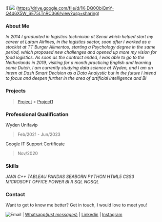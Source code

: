[]("https://docs.github.com/categories/github-pages-basics/) ![]<img src="https://img.icons8.com/material-rounded/50/000000/linkedin--v2.png"/> 
(https://drive.google.com/file/d/1K-DQ0ObiQmY-Q4d6X5W_SE75LTnRC366/view?usp=sharing)

### About Me

_In 2014 I graduated in logistics technician at Senai which helped start my career at Latam Airlines, in the logistics sector, soon after I worked as a stockist at TT Burger Alimentos, starting a Psychology degree in the same period, which proposed new challenges and opened up more my vision for food logistics. As soon as the contract ended, I was able to go to the Netherlands in 2019, visiting for a month practicing English and learning some Dutch, I am currently studying data science at Wyden, and I am an intern at Dash Smart Decision as a Data Analystic but in the future I intend to focus and deepen further in the area of artificial intelligence and BI_


### Projects

> [Project](https://www.google.com/search?q=github+pages+themes&oq=github+pages+theme&aqs=chrome.0.0i512j69i57j0i22i30l3j69i60l3.9277j0j7&sourceid=chrome&ie=UTF-8)  < [Project1](https://www.google.com/search?q=github+pages+themes&oq=github+pages+theme&aqs=chrome.0.0i512j69i57j0i22i30l3j69i60l3.9277j0j7&sourceid=chrome&ie=UTF-8)

### Professional Qualification

Wyden Unifavip
> Feb/2021 - Jun/2023

Google IT Support Certificate
> Nov/2020

### Skills

_JAVA_      _C++_     _TABLEAU_     _PANDAS_     _SEABORN_     _PYTHON_     _HTML5_     _CSS3_      _MICROSOFT OFFICE_     _POWER BI_     _R_     _SQL_     _NOSQL_

### Contact

Want to get to know me better? Get in touch, I would love to meet you!

![Email](https://docs.github.com/categories/github-pages-basics/) | [Whatsapp(_just messages_)](https://bityli.com/ERqtoQ) |  [Linkedin](https://www.linkedin.com/in/matheussbrandao/) | [Instagram](https://www.instagram.com/matheussbrand/)
